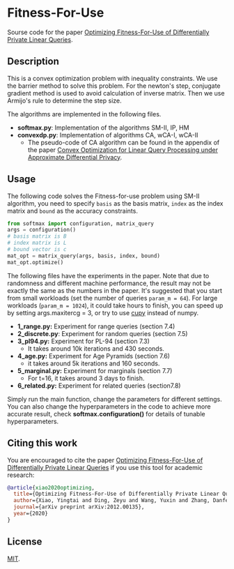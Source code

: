 # Fitness-For-Use 

Sourse code for the paper  [Optimizing Fitness-For-Use of Differentially Private Linear Queries](https://arxiv.org/abs/2012.00135).

## Description

This is a convex optimization problem with inequality constraints. We use the barrier method to solve this problem. For the newton's step, conjugate gradient method is used to avoid calculation of inverse matrix. Then we use Armijo's rule to determine the step size. 

The algorithms are implemented in the following files. 

-  **softmax.py**:  Implementation of the algorithms SM-II, IP, HM
-  **convexdp.py**: Implementation of algorithms CA, wCA-I, wCA-II
   - The pseudo-code of CA algorithm can be found in the appendix of the paper [Convex Optimization for Linear Query Processing under Approximate Differential Privacy](https://arxiv.org/abs/1602.04302).



## Usage

The following code solves the Fitness-for-use problem using SM-II algorithm, you need to specify `basis` as the basis matrix, `index` as the index matrix and `bound` as the accuracy constraints.

```python
from softmax import configuration, matrix_query
args = configuration()
# basis matrix is B
# index matrix is L
# bound vector is c
mat_opt = matrix_query(args, basis, index, bound)
mat_opt.optimize()
```

The following files have the experiments in the paper. Note that due to randomness and different machine performance, the result may not be exactly the same as the numbers in the paper. It's suggested that you start from small workloads (set the number of queries `param_m = 64`). For large workloads (`param_m = 1024`), it could take hours to finish, you can speed up by setting args.maxitercg = 3, or try to use [cupy](https://cupy.dev/) instead of numpy.

- **1_range.py:** Experiment for range queries (section 7.4)
- **2_discrete.py**: Experiment for random queries (section 7.5)
- **3_pl94.py:** Experiment for PL-94 (section 7.3)
  - It takes around 10k iterations and 430 seconds.
- **4_age.py:** Experiment for Age Pyramids (section 7.6)
  - it takes around 5k iterations and 160 seconds.
- **5_marginal.py:** Experiment for marginals (section 7.7)
  - For t=16, it takes around 3 days to finish.
- **6_related.py:** Experiment for related queries (section7.8)

Simply run the main function, change the parameters for different settings. You can also change the hyperparameters in the code to achieve more accurate result, check **softmax.configuration()** for details of tunable hyperparameters.



## Citing this work

You are encouraged to cite the paper [Optimizing Fitness-For-Use of Differentially Private Linear Queries](https://arxiv.org/abs/2012.00135) if you use this tool for academic research:

```bibtex
@article{xiao2020optimizing,
  title={Optimizing Fitness-For-Use of Differentially Private Linear Queries},
  author={Xiao, Yingtai and Ding, Zeyu and Wang, Yuxin and Zhang, Danfeng and Kifer, Daniel},
  journal={arXiv preprint arXiv:2012.00135},
  year={2020}
}
```



## License

[MIT](https://github.com/cmla-psu/matrixqueries/blob/master/LICENSE).
